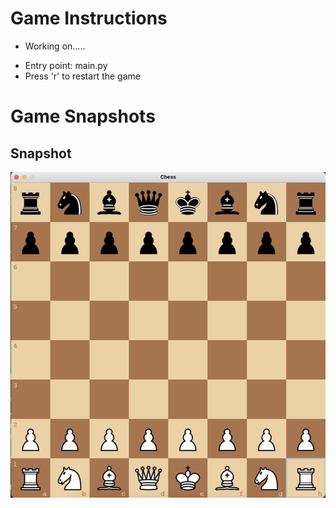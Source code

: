 # Game Instructions

* Working on.....

- Entry point: main.py
- Press 'r' to restart the game

# Game Snapshots

## Snapshot
![snapshot2](snapshots/snapshot2.png)
